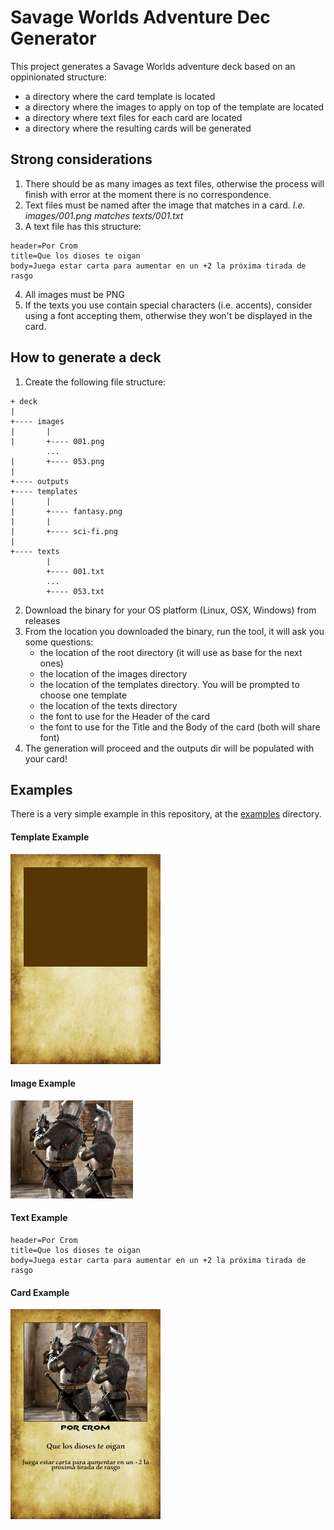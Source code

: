 # Savage Worlds Adventure Dec Generator
This project generates a Savage Worlds adventure deck based on an oppinionated structure:

- a directory where the card template is located
- a directory where the images to apply on top of the template are located
- a directory where text files for each card are located
- a directory where the resulting cards will be generated

## Strong considerations
1. There should be as many images as text files, otherwise the process will finish with error at the moment there is no correspondence.
2. Text files must be named after the image that matches in a card. _I.e. images/001.png matches texts/001.txt_
3. A text file has this structure:
```properties
header=Por Crom
title=Que los dioses te oigan
body=Juega estar carta para aumentar en un +2 la próxima tirada de rasgo
```
4. All images must be PNG
5. If the texts you use contain special characters (i.e. accents), consider using a font accepting them, otherwise they won't be displayed in the card.

## How to generate a deck
1. Create the following file structure:

```
+ deck
|
+---- images
|       |
|       +---- 001.png
        ...
|       +---- 053.png
|
+---- outputs
+---- templates
|       |
|       +---- fantasy.png
|       |
|       +---- sci-fi.png
|
+---- texts
        |
        +---- 001.txt
        ...
        +---- 053.txt
```
2. Download the binary for your OS platform (Linux, OSX, Windows) from releases
3. From the location you downloaded the binary, run the tool, it will ask you some questions:
    - the location of the root directory (it will use as base for the next ones)
    - the location of the images directory
    - the location of the templates directory. You will be prompted to choose one template
    - the location of the texts directory
    - the font to use for the Header of the card
    - the font to use for the Title and the Body of the card (both will share font)
4. The generation will proceed and the outputs dir will be populated with your card!

## Examples

There is a very simple example in this repository, at the [examples](./examples) directory.

#### Template Example
![template.png](./examples/templates/fantasy.png)

#### Image Example
![001.png](./examples/images/001.png)

#### Text Example
```properties
header=Por Crom
title=Que los dioses te oigan
body=Juega estar carta para aumentar en un +2 la próxima tirada de rasgo
```

#### Card Example
![card_001.png](./examples/outputs/card_001.png)
